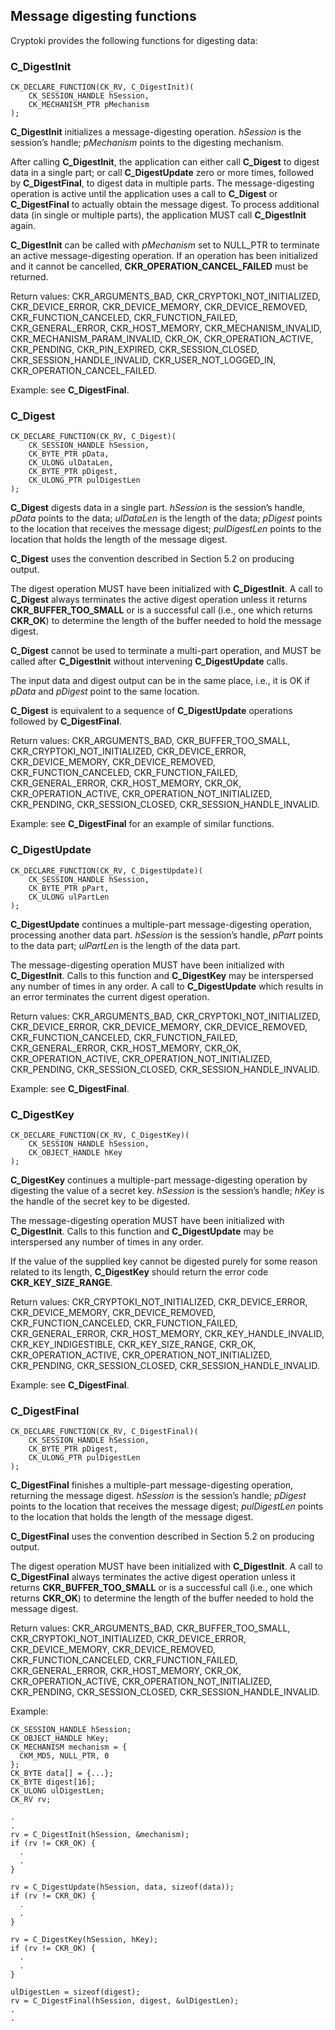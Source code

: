 ## Message digesting functions

Cryptoki provides the following functions for digesting data: 

### C_DigestInit

~~~{.c}
CK_DECLARE_FUNCTION(CK_RV, C_DigestInit)(
    CK_SESSION_HANDLE hSession,
    CK_MECHANISM_PTR pMechanism
);
~~~

**C_DigestInit** initializes a message-digesting operation. _hSession_ is the
session’s handle; _pMechanism_ points to the digesting mechanism.

After calling **C_DigestInit**, the application can either call **C_Digest** to
digest data in a single part; or call **C_DigestUpdate** zero or more times,
followed by **C_DigestFinal**, to digest data in multiple parts. The
message-digesting operation is active until the application uses a call to
**C_Digest** or **C_DigestFinal** to actually obtain the message digest. To
process additional data (in single or multiple parts), the application MUST call
**C_DigestInit** again.

**C_DigestInit** can be called with _pMechanism_ set to NULL_PTR to terminate an
active message-digesting operation. If an operation has been initialized and it
cannot be cancelled, **CKR_OPERATION_CANCEL_FAILED** must be returned.

Return values: CKR_ARGUMENTS_BAD, CKR_CRYPTOKI_NOT_INITIALIZED,
CKR_DEVICE_ERROR, CKR_DEVICE_MEMORY, CKR_DEVICE_REMOVED, CKR_FUNCTION_CANCELED,
CKR_FUNCTION_FAILED, CKR_GENERAL_ERROR, CKR_HOST_MEMORY, CKR_MECHANISM_INVALID,
CKR_MECHANISM_PARAM_INVALID, CKR_OK, CKR_OPERATION_ACTIVE, CKR_PENDING,
CKR_PIN_EXPIRED, CKR_SESSION_CLOSED, CKR_SESSION_HANDLE_INVALID,
CKR_USER_NOT_LOGGED_IN, CKR_OPERATION_CANCEL_FAILED.

Example: see **C_DigestFinal**.

### C_Digest

~~~{.c}
CK_DECLARE_FUNCTION(CK_RV, C_Digest)(
    CK_SESSION_HANDLE hSession,
    CK_BYTE_PTR pData,
    CK_ULONG ulDataLen,
    CK_BYTE_PTR pDigest,
    CK_ULONG_PTR pulDigestLen
);
~~~

**C_Digest** digests data in a single part. _hSession_ is the session’s handle,
_pData_ points to the data; _ulDataLen_ is the length of the data; _pDigest_
points to the location that receives the message digest; _pulDigestLen_ points
to the location that holds the length of the message digest.

**C_Digest** uses the convention described in Section 5.2 on producing output.

The digest operation MUST have been initialized with **C_DigestInit**. A call to
**C_Digest** always terminates the active digest operation unless it returns
**CKR_BUFFER_TOO_SMALL** or is a successful call (i.e., one which returns
**CKR_OK**) to determine the length of the buffer needed to hold the message
digest.

**C_Digest** cannot be used to terminate a multi-part operation, and MUST be
called after **C_DigestInit** without intervening **C_DigestUpdate** calls.

The input data and digest output can be in the same place, i.e., it is OK if
_pData_ and _pDigest_ point to the same location.

**C_Digest** is equivalent to a sequence of **C_DigestUpdate** operations
followed by **C_DigestFinal**.

Return values: CKR_ARGUMENTS_BAD, CKR_BUFFER_TOO_SMALL,
CKR_CRYPTOKI_NOT_INITIALIZED, CKR_DEVICE_ERROR, CKR_DEVICE_MEMORY,
CKR_DEVICE_REMOVED, CKR_FUNCTION_CANCELED, CKR_FUNCTION_FAILED,
CKR_GENERAL_ERROR, CKR_HOST_MEMORY, CKR_OK, CKR_OPERATION_ACTIVE,
CKR_OPERATION_NOT_INITIALIZED, CKR_PENDING, CKR_SESSION_CLOSED,
CKR_SESSION_HANDLE_INVALID.

Example: see **C_DigestFinal** for an example of similar functions.

### C_DigestUpdate

~~~{.c}
CK_DECLARE_FUNCTION(CK_RV, C_DigestUpdate)(
    CK_SESSION_HANDLE hSession,
    CK_BYTE_PTR pPart,
    CK_ULONG ulPartLen
);
~~~

**C_DigestUpdate** continues a multiple-part message-digesting operation,
processing another data part. _hSession_ is the session’s handle, _pPart_ points
to the data part; _ulPartLen_ is the length of the data part.

The message-digesting operation MUST have been initialized with
**C_DigestInit**. Calls to this function and **C_DigestKey** may be interspersed
any number of times in any order. A call to **C_DigestUpdate** which results in
an error terminates the current digest operation.

Return values: CKR_ARGUMENTS_BAD, CKR_CRYPTOKI_NOT_INITIALIZED,
CKR_DEVICE_ERROR, CKR_DEVICE_MEMORY, CKR_DEVICE_REMOVED, CKR_FUNCTION_CANCELED,
CKR_FUNCTION_FAILED, CKR_GENERAL_ERROR, CKR_HOST_MEMORY, CKR_OK,
CKR_OPERATION_ACTIVE, CKR_OPERATION_NOT_INITIALIZED, CKR_PENDING,
CKR_SESSION_CLOSED, CKR_SESSION_HANDLE_INVALID.

Example: see **C_DigestFinal**.

### C_DigestKey

~~~{.c}
CK_DECLARE_FUNCTION(CK_RV, C_DigestKey)(
    CK_SESSION_HANDLE hSession,
    CK_OBJECT_HANDLE hKey
);
~~~

**C_DigestKey** continues a multiple-part message-digesting operation by
digesting the value of a secret key. _hSession_ is the session’s handle; _hKey_
is the handle of the secret key to be digested.

The message-digesting operation MUST have been initialized with
**C_DigestInit**. Calls to this function and **C_DigestUpdate** may be
interspersed any number of times in any order.

If the value of the supplied key cannot be digested purely for some reason
related to its length, **C_DigestKey** should return the error code
**CKR_KEY_SIZE_RANGE**.

Return values: CKR_CRYPTOKI_NOT_INITIALIZED, CKR_DEVICE_ERROR,
CKR_DEVICE_MEMORY, CKR_DEVICE_REMOVED, CKR_FUNCTION_CANCELED,
CKR_FUNCTION_FAILED, CKR_GENERAL_ERROR, CKR_HOST_MEMORY, CKR_KEY_HANDLE_INVALID,
CKR_KEY_INDIGESTIBLE, CKR_KEY_SIZE_RANGE, CKR_OK, CKR_OPERATION_ACTIVE,
CKR_OPERATION_NOT_INITIALIZED, CKR_PENDING, CKR_SESSION_CLOSED,
CKR_SESSION_HANDLE_INVALID.

Example: see **C_DigestFinal**.

### C_DigestFinal

~~~{.c}
CK_DECLARE_FUNCTION(CK_RV, C_DigestFinal)(
    CK_SESSION_HANDLE hSession,
    CK_BYTE_PTR pDigest,
    CK_ULONG_PTR pulDigestLen
);
~~~

**C_DigestFinal** finishes a multiple-part message-digesting operation,
returning the message digest. _hSession_ is the session’s handle; _pDigest_
points to the location that receives the message digest; _pulDigestLen_ points
to the location that holds the length of the message digest.

**C_DigestFinal** uses the convention described in Section 5.2 on producing
output.

The digest operation MUST have been initialized with **C_DigestInit**. A call to
**C_DigestFinal** always terminates the active digest operation unless it
returns **CKR_BUFFER_TOO_SMALL** or is a successful call (i.e., one which
returns **CKR_OK**) to determine the length of the buffer needed to hold the
message digest.

Return values: CKR_ARGUMENTS_BAD, CKR_BUFFER_TOO_SMALL,
CKR_CRYPTOKI_NOT_INITIALIZED, CKR_DEVICE_ERROR, CKR_DEVICE_MEMORY,
CKR_DEVICE_REMOVED, CKR_FUNCTION_CANCELED, CKR_FUNCTION_FAILED,
CKR_GENERAL_ERROR, CKR_HOST_MEMORY, CKR_OK, CKR_OPERATION_ACTIVE,
CKR_OPERATION_NOT_INITIALIZED, CKR_PENDING, CKR_SESSION_CLOSED,
CKR_SESSION_HANDLE_INVALID.

Example:

~~~{.c}
CK_SESSION_HANDLE hSession;
CK_OBJECT_HANDLE hKey;
CK_MECHANISM mechanism = {
  CKM_MD5, NULL_PTR, 0
};
CK_BYTE data[] = {...};
CK_BYTE digest[16];
CK_ULONG ulDigestLen;
CK_RV rv;

.
.
rv = C_DigestInit(hSession, &mechanism);
if (rv != CKR_OK) {
  .
  .
}

rv = C_DigestUpdate(hSession, data, sizeof(data));
if (rv != CKR_OK) {
  .
  .
}

rv = C_DigestKey(hSession, hKey);
if (rv != CKR_OK) {
  .
  .
}

ulDigestLen = sizeof(digest);
rv = C_DigestFinal(hSession, digest, &ulDigestLen);
.
.
~~~
